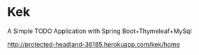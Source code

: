 # Kek
A Simple TODO Application with Spring Boot+Thymeleaf+MySql

http://protected-headland-36185.herokuapp.com/kek/home
